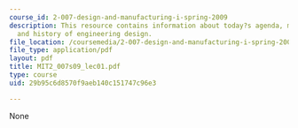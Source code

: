 ```yaml
---
course_id: 2-007-design-and-manufacturing-i-spring-2009
description: This resource contains information about today?s agenda, mechanical design
  and history of engineering design.
file_location: /coursemedia/2-007-design-and-manufacturing-i-spring-2009/29b95c6d8570f9aeb140c151747c96e3_MIT2_007s09_lec01.pdf
file_type: application/pdf
layout: pdf
title: MIT2_007s09_lec01.pdf
type: course
uid: 29b95c6d8570f9aeb140c151747c96e3

---
```

None